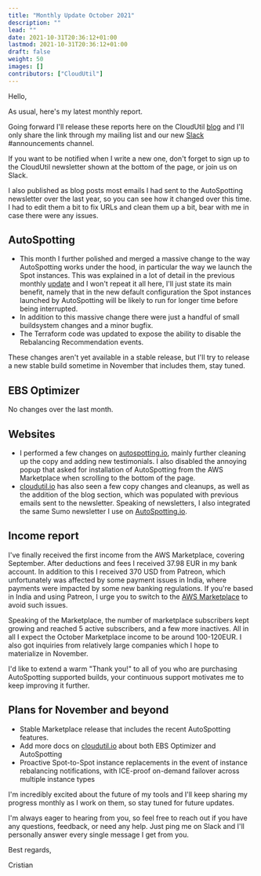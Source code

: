 ```yaml
---
title: "Monthly Update October 2021"
description: ""
lead: ""
date: 2021-10-31T20:36:12+01:00
lastmod: 2021-10-31T20:36:12+01:00
draft: false
weight: 50
images: []
contributors: ["CloudUtil"]
---
```


Hello,

As usual, here's my latest monthly report.

Going forward I'll release these reports here on the CloudUtil
[blog](https://cloudutil.io/blog/) and I'll only share the link through my
mailing list and our new
[Slack](https://join.slack.com/t/cloudutil/shared_invite/zt-xodcoi9j-1IcxNozXx1OW0gh_N08sjg)
#announcements channel.

If you want to be notified when I write a new one, don't forget to sign up to
the CloudUtil newsletter shown at the bottom of the page, or join us on Slack.

I also published as blog posts most emails I had sent to the AutoSpotting
newsletter over the last year, so you can see how it changed over this time. I
had to edit them a bit to fix URLs and clean them up a bit, bear with me in case
there were any issues.

## AutoSpotting

- This month I further polished and merged a massive change to the way
  AutoSpotting works under the hood, in particular the way we launch the Spot
  instances. This was explained in a lot of detail in the previous monthly
  [update](https://cloudutil.io/blog/monthly-update-september-2021/) and I won't
  repeat it all here, I'll just state its main benefit, namely that in the new
  default configuration the Spot instances launched by AutoSpotting will be
  likely to run for longer time before being interrupted.
- In addition to this massive change there were just a handful of small
  buildsystem changes and a minor bugfix.
- The Terraform code was updated to expose the ability to disable the
  Rebalancing Recommendation events.

These changes aren't yet available in a stable release, but I'll try to release
a new stable build sometime in November that includes them, stay tuned.

## EBS Optimizer

No changes over the last month.

## Websites

- I performed a few changes on [autospotting.io](https://autospotting.io),
  mainly further cleaning up the copy and adding new testimonials. I also
  disabled the annoying popup that asked for installation of AutoSpotting from
  the AWS Marketplace when scrolling to the bottom of the page.
- [cloudutil.io](https://cloudutil.io) has also seen a few copy changes and
  cleanups, as well as the addition of the blog section, which was populated
  with previous emails sent to the newsletter. Speaking of newsletters, I also
  integrated the same Sumo newsletter I use on
  [AutoSpotting.io](https://AutoSpotting.io).

## Income report

I've finally received the first income from the AWS Marketplace, covering
September. After deductions and fees I received 37.98 EUR in my bank account. In
addition to this I received 370 USD from Patreon, which unfortunately was
affected by some payment issues in India, where payments were impacted by some
new banking regulations. If you're based in India and using Patreon, I urge you
to switch to the [AWS
Marketplace](https://aws.amazon.com/marketplace/pp/prodview-6uj4pruhgmun6) to
avoid such issues.

Speaking of the Marketplace, the number of marketplace subscribers kept growing
and reached 5 active subscribers, and a few more inactives. All in all I expect
the October Marketplace income to be around 100-120EUR. I also got inquiries
from relatively large companies which I hope to materialize in November.

I'd like to extend a warm "Thank you!" to all of you who are purchasing
AutoSpotting supported builds, your continuous support motivates me to keep
improving it further.

## Plans for November and beyond

- Stable Marketplace release that includes the recent AutoSpotting features.
- Add more docs on [cloudutil.io](https://cloudutil.io) about both EBS Optimizer
  and AutoSpotting
- Proactive Spot-to-Spot instance replacements in the event of instance
  rebalancing notifications, with ICE-proof on-demand failover across multiple
  instance types

I'm incredibly excited about the future of my tools and I'll keep sharing my
progress monthly as I work on them, so stay tuned for future updates.

I'm always eager to hearing from you, so feel free to reach out if you have any
questions, feedback, or need any help. Just ping me on Slack and I'll personally
answer every single message I get from you.

Best regards,

Cristian
